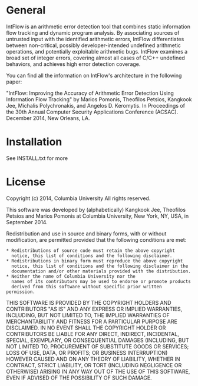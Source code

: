 General
=======

IntFlow is an arithmetic error detection tool that combines static information
flow tracking and dynamic program analysis. By associating sources of untrusted
input with the identified arithmetic errors, IntFlow differentiates between
non-critical, possibly developer-intended undefined arithmetic operations,
and potentially exploitable arithmetic bugs.
IntFlow examines a broad set of integer errors,
covering almost all cases of C/C++ undefined behaviors, and achieves high
error detection coverage.

You can find all the information on IntFlow's architecture in the following
paper:

"IntFlow: Improving the Accuracy of Arithmetic Error Detection Using Information
Flow Tracking" by Marios Pomonis, Theofilos Petsios, Kangkook Jee, Michalis
Polychronakis, and Angelos D. Keromytis. In Proceedings of the 30th Annual
Computer Security Applications Conference (ACSAC). December 2014, New Orleans,
LA.


Installation
============

See INSTALL.txt for more

License
=======

  Copyright (c) 2014, Columbia University
  All rights reserved.

  This software was developed by (alphabetically) Kangkook Jee, Theofilos Petsios and Marios Pomonis
  at Columbia University, New York, NY, USA, in September 2014.

  Redistribution and use in source and binary forms, with or without
  modification, are permitted provided that the following conditions are met:

    * Redistributions of source code must retain the above copyright
      notice, this list of conditions and the following disclaimer.
    * Redistributions in binary form must reproduce the above copyright
      notice, this list of conditions and the following disclaimer in the
      documentation and/or other materials provided with the distribution.
    * Neither the name of Columbia University nor the
      names of its contributors may be used to endorse or promote products
      derived from this software without specific prior written permission.

  THIS SOFTWARE IS PROVIDED BY THE COPYRIGHT HOLDERS AND CONTRIBUTORS "AS IS"
  AND ANY EXPRESS OR IMPLIED WARRANTIES, INCLUDING, BUT NOT LIMITED TO, THE
  IMPLIED WARRANTIES OF MERCHANTABILITY AND FITNESS FOR A PARTICULAR PURPOSE
  ARE DISCLAIMED. IN NO EVENT SHALL THE COPYRIGHT HOLDER OR CONTRIBUTORS BE
  LIABLE FOR ANY DIRECT, INDIRECT, INCIDENTAL, SPECIAL, EXEMPLARY, OR
  CONSEQUENTIAL DAMAGES (INCLUDING, BUT NOT LIMITED TO, PROCUREMENT OF
  SUBSTITUTE GOODS OR SERVICES; LOSS OF USE, DATA, OR PROFITS; OR BUSINESS
  INTERRUPTION) HOWEVER CAUSED AND ON ANY THEORY OF LIABILITY, WHETHER IN
  CONTRACT, STRICT LIABILITY, OR TORT (INCLUDING NEGLIGENCE OR OTHERWISE)
  ARISING IN ANY WAY OUT OF THE USE OF THIS SOFTWARE, EVEN IF ADVISED OF THE
  POSSIBILITY OF SUCH DAMAGE.
